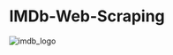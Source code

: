 # IMDb-Web-Scraping
![imdb_logo](https://user-images.githubusercontent.com/60836219/159148474-823f0c22-f18d-40d7-abae-0797cf9d5ff9.png)
